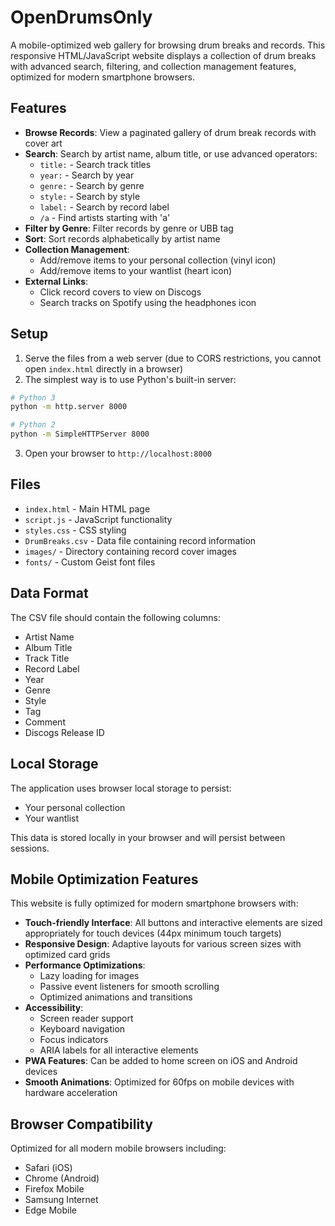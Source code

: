# OpenDrumsOnly

A mobile-optimized web gallery for browsing drum breaks and records. This responsive HTML/JavaScript website displays a collection of drum breaks with advanced search, filtering, and collection management features, optimized for modern smartphone browsers.

## Features

- **Browse Records**: View a paginated gallery of drum break records with cover art
- **Search**: Search by artist name, album title, or use advanced operators:
  - `title:` - Search track titles
  - `year:` - Search by year
  - `genre:` - Search by genre
  - `style:` - Search by style
  - `label:` - Search by record label
  - `/a` - Find artists starting with 'a'
- **Filter by Genre**: Filter records by genre or UBB tag
- **Sort**: Sort records alphabetically by artist name
- **Collection Management**: 
  - Add/remove items to your personal collection (vinyl icon)
  - Add/remove items to your wantlist (heart icon)
- **External Links**: 
  - Click record covers to view on Discogs
  - Search tracks on Spotify using the headphones icon

## Setup

1. Serve the files from a web server (due to CORS restrictions, you cannot open `index.html` directly in a browser)
2. The simplest way is to use Python's built-in server:

```bash
# Python 3
python -m http.server 8000

# Python 2
python -m SimpleHTTPServer 8000
```

3. Open your browser to `http://localhost:8000`

## Files

- `index.html` - Main HTML page
- `script.js` - JavaScript functionality
- `styles.css` - CSS styling
- `DrumBreaks.csv` - Data file containing record information
- `images/` - Directory containing record cover images
- `fonts/` - Custom Geist font files

## Data Format

The CSV file should contain the following columns:
- Artist Name
- Album Title
- Track Title
- Record Label
- Year
- Genre
- Style
- Tag
- Comment
- Discogs Release ID

## Local Storage

The application uses browser local storage to persist:
- Your personal collection
- Your wantlist

This data is stored locally in your browser and will persist between sessions.

## Mobile Optimization Features

This website is fully optimized for modern smartphone browsers with:

- **Touch-friendly Interface**: All buttons and interactive elements are sized appropriately for touch devices (44px minimum touch targets)
- **Responsive Design**: Adaptive layouts for various screen sizes with optimized card grids
- **Performance Optimizations**: 
  - Lazy loading for images
  - Passive event listeners for smooth scrolling
  - Optimized animations and transitions
- **Accessibility**: 
  - Screen reader support
  - Keyboard navigation
  - Focus indicators
  - ARIA labels for all interactive elements
- **PWA Features**: Can be added to home screen on iOS and Android devices
- **Smooth Animations**: Optimized for 60fps on mobile devices with hardware acceleration

## Browser Compatibility

Optimized for all modern mobile browsers including:
- Safari (iOS)
- Chrome (Android)
- Firefox Mobile
- Samsung Internet
- Edge Mobile
